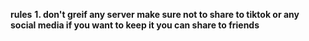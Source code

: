**__rules__**
**1. don't greif any server make sure not to share to tiktok or any social media if you want to keep it
you can share to friends**
